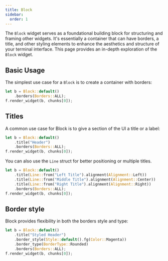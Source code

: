 ```yaml
---
title: Block
sidebar:
  order: 1
---
```


The `Block` widget serves as a foundational building block for structuring and framing other
widgets. It's essentially a container that can have borders, a title, and other styling elements to
enhance the aesthetics and structure of your terminal interface. This page provides an in-depth
exploration of the `Block` widget.

## Basic Usage

The simplest use case for a `Block` is to create a container with borders:

```rust
let b = Block::default()
    .borders(Borders::ALL);
f.render_widget(b, chunks[0]);
```

## Titles

A common use case for Block is to give a section of the UI a title or a label:

```rust
let b = Block::default()
    .title("Header")
    .borders(Borders::ALL);
f.render_widget(b, chunks[0]);
```

You can also use the `Line` struct for better positioning or multiple titles.

```rust
let b = Block::default()
    .title(Line::from("Left Title").alignment(Alignment::Left))
    .title(Line::from("Middle Title").alignment(Alignment::Center))
    .title(Line::from("Right Title").alignment(Alignment::Right))
    .borders(Borders::ALL);
f.render_widget(b, chunks[0]);
```

## Border style

Block provides flexibility in both the borders style and type:

```rust
let b = Block::default()
    .title("Styled Header")
    .border_style(Style::default().fg(Color::Magenta))
    .border_type(BorderType::Rounded)
    .borders(Borders::ALL);
f.render_widget(b, chunks[0]);
```

